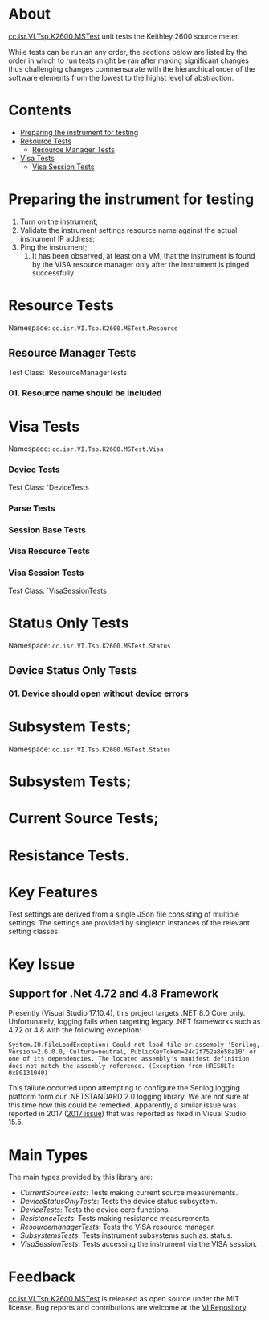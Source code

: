 # About

[cc.isr.VI.Tsp.K2600.MSTest] unit tests the Keithley 2600 source meter.

While tests can be run an any order, the sections below are listed by the order in which to run tests might be ran after making significant changes thus challenging changes commensurate with the hierarchical order of the software elements from the lowest to the highst level of abstraction.

# Contents

- [Preparing the instrument for testing](#preparing_the_instrument_for_testing)
- [Resource Tests](#resource_tests)
  - [Resource Manager Tests](#resource_manager_tests)
- [Visa Tests](#visa_tests)
  - [Visa Session Tests](#visa_session_tests)

<a name="preparing_the_instrument_for_testing"></a>
# Preparing the instrument for testing

1. Turn on the instrument;
1. Validate the instrument settings resource name against the actual instrument IP address;
1. Ping the instrument;
    1. It has been observed, at least on a VM, that the instrument is found by the VISA resource manager only after the instrument is pinged successfully.

<a name="resource_tests"></a>
# Resource Tests

Namespace: `cc.isr.VI.Tsp.K2600.MSTest.Resource`

<a name="resource_manager_tests"></a>
## Resource Manager Tests

Test Class: `ResourceManagerTests

### 01. Resource name should be included

<a name="visa_tests"></a>
# Visa Tests

Namespace: `cc.isr.VI.Tsp.K2600.MSTest.Visa`

<a name="visa_tests_device_tests"></a>
### Device Tests

Test Class: `DeviceTests

<a name="visa_tests_parse_tests"></a>
### Parse Tests

<a name="visa_tests_session_base_tests"></a>
### Session Base Tests

<a name="visa_tests_visa_resource_tests"></a>
### Visa Resource Tests

<a name="visa_tests_visa_session_tests"></a>
### Visa Session Tests

Test Class: `VisaSessionTests

<a name="status_only_tests"></a>
# Status Only Tests

Namespace: `cc.isr.VI.Tsp.K2600.MSTest.Status`

<a name="status_only_tests_device"></a>
## Device Status Only Tests

### 01. Device should open without device errors

<a name="subsystem_tests"></a>
# Subsystem Tests;

Namespace: `cc.isr.VI.Tsp.K2600.MSTest.Status`

<a name="status_only_tests_device"></a>
# Subsystem Tests;

# Current Source Tests;

# Resistance Tests.

# Key Features

Test settings are derived from a single JSon file consisting of multiple settings. The settings are provided by singleton instances of the relevant setting classes.

# Key Issue

## Support for .Net 4.72 and 4.8 Framework

Presently (Visual Studio 17.10.4), this project targets .NET 8.0 Core only. Unfortunately, logging fails when targeting legacy .NET frameworks such as 4.72 or 4.8 with the following exception:

```
System.IO.FileLoadException: Could not load file or assembly 'Serilog, Version=2.0.0.0, Culture=neutral, PublicKeyToken=24c2f752a8e58a10' or one of its dependencies. The located assembly's manifest definition does not match the assembly reference. (Exception from HRESULT: 0x80131040)
```

This failure occurred upon attempting to configure the Serilog logging platform form our .NETSTANDARD 2.0 logging library. We are not sure at this time how this could be remedied. Apparently, a similar issue was reported in 2017 ([2017 issue]) that was reported as fixed in Visual Studio 15.5.

# Main Types

The main types provided by this library are:

* _CurrentSourceTests_: Tests making current source measurements.
* _DeviceStatusOnlyTests_: Tests the device status subsystem.
* _DeviceTests_: Tests the device core functions.
* _ResistanceTests_: Tests making resistance measurements.
* _ResourcemanagerTests_: Tests the VISA resource manager.
* _SubsystemsTests_: Tests instrument subsystems such as: status.
* _VisaSessionTests_: Tests accessing the instrument via the VISA session.
 
# Feedback

[cc.isr.VI.Tsp.K2600.MSTest] is released as open source under the MIT license.
Bug reports and contributions are welcome at the [VI Repository].

[VI Repository]: https://www.github.com/atecoder/ds.vi.ivi
[cc.isr.VI.Tsp.K2600.MSTest]: https://github.com/atecoder/dn.vi.ivi/src/vi/k2600/k2600.mstest

[2017 issue]: https://developercommunity.visualstudio.com/t/could-not-load-file-or-assembly-error-when-using-s/35539
